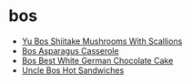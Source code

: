 # bos

 * [Yu Bos Shiitake Mushrooms With Scallions](../index/y/yu-bos-shiitake-mushrooms-with-scallions-107965.json)
 * [Bos Asparagus Casserole](../index/b/bos-asparagus-casserole.json)
 * [Bos Best White German Chocolate Cake](../index/b/bos-best-white-german-chocolate-cake.json)
 * [Uncle Bos Hot Sandwiches](../index/u/uncle-bos-hot-sandwiches.json)

